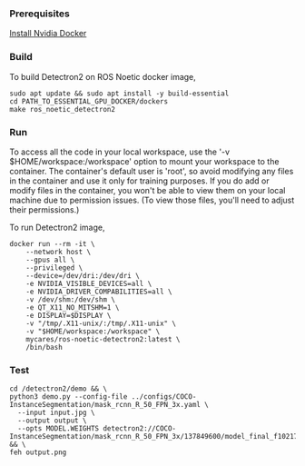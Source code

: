 ### Prerequisites
[Install Nvidia Docker](https://github.com/UoA-CARES/essential-gpu-docker/blob/main/ADMINISTRATOR.md#install-nvidia-docker)

### Build
To build Detectron2 on ROS Noetic docker image, 
```
sudo apt update && sudo apt install -y build-essential
cd PATH_TO_ESSENTIAL_GPU_DOCKER/dockers
make ros_noetic_detectron2
```

### Run
To access all the code in your local workspace, use the '-v $HOME/workspace:/workspace' option to mount your workspace to the container. The container's default user is 'root', so avoid modifying any files in the container and use it only for training purposes. If you do add or modify files in the container, you won't be able to view them on your local machine due to permission issues. (To view those files, you'll need to adjust their permissions.)

To run Detectron2 image, 
```
docker run --rm -it \
    --network host \
    --gpus all \
    --privileged \
    --device=/dev/dri:/dev/dri \
    -e NVIDIA_VISIBLE_DEVICES=all \
    -e NVIDIA_DRIVER_COMPABILITIES=all \
    -v /dev/shm:/dev/shm \
    -e QT_X11_NO_MITSHM=1 \
    -e DISPLAY=$DISPLAY \
    -v "/tmp/.X11-unix/:/tmp/.X11-unix" \
    -v "$HOME/workspace:/workspace" \
    mycares/ros-noetic-detectron2:latest \
    /bin/bash
```

### Test

```
cd /detectron2/demo && \
python3 demo.py --config-file ../configs/COCO-InstanceSegmentation/mask_rcnn_R_50_FPN_3x.yaml \
  --input input.jpg \
  --output output \
  --opts MODEL.WEIGHTS detectron2://COCO-InstanceSegmentation/mask_rcnn_R_50_FPN_3x/137849600/model_final_f10217.pkl && \
feh output.png
```